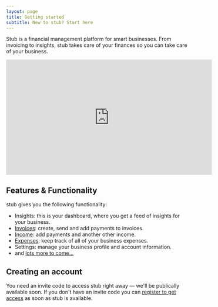 ```yaml
---
layout: page
title: Getting started
subtitle: New to stub? Start here
---
```


<p class="intro">Stub is a financial management platform for smart businesses. From invoicing to insights, stub takes care of your finances so you can take care of your business.</p>

<div class="video">
    <iframe width="560" height="315" src="https://www.youtube.com/embed/bUBMDWy0-S8" frameborder="0" allow="accelerometer; autoplay; encrypted-media; gyroscope; picture-in-picture" allowfullscreen></iframe>
</div>

## Features & Functionality 

stub gives you the following functionality:

- Insights: this is your dashboard, where you get a feed of insights for your business.
- [Invoices](/invoices): create, send and add payments to invoices.
- [Income](/income-and-expenses): add payments and another other income.
- [Expenses](/income-and-expenses): keep track of all of your business expenses.
- Settings: manage your business profile and account information.
- and [lots more to come...](https://beta.stub.africa/building-stub)

## Creating an account

You need an invite code to access stub right away — we'll be publically available soon. If you don't have an invite code you can [register to get access](https://stub.africa) as soon as stub is available.
